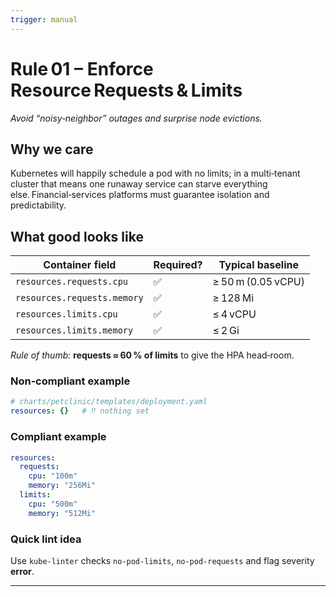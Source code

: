 ```yaml
---
trigger: manual
---
```


# Rule 01 – Enforce Resource Requests & Limits

*Avoid “noisy‑neighbor” outages and surprise node evictions.*

## Why we care

Kubernetes will happily schedule a pod with no limits; in a multi‑tenant cluster that means one runaway service can starve everything else. Financial‑services platforms must guarantee isolation and predictability.

## What good looks like

| Container field | Required? | Typical baseline |
| --- | --- | --- |
| `resources.requests.cpu` | ✅ | ≥ 50 m (0.05 vCPU) |
| `resources.requests.memory` | ✅ | ≥ 128 Mi |
| `resources.limits.cpu` | ✅ | ≤ 4 vCPU |
| `resources.limits.memory` | ✅ | ≤ 2 Gi |

*Rule of thumb:* **requests ≈ 60 % of limits** to give the HPA head‑room.

### Non‑compliant example

```yaml
# charts/petclinic/templates/deployment.yaml
resources: {}   # ‼️ nothing set
```

### Compliant example

```yaml
resources:
  requests:
    cpu: "100m"
    memory: "256Mi"
  limits:
    cpu: "500m"
    memory: "512Mi"
```

### Quick lint idea

Use `kube‑linter` checks `no‑pod‑limits`, `no‑pod‑requests` and flag severity **error**.

---